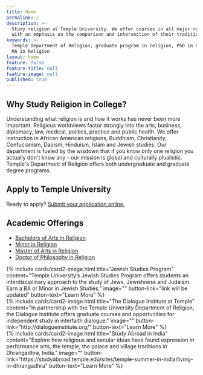 ```yaml
---
title: Home
permalink: /
description: >-
  Study religion at Temple University. We offer courses in all major religions,
  with an emphasis on the comparison and intersection of their traditions.
keywords: >-
  Temple Department of Religion, graduate program in religion, PhD in Religion,
  MA in Religion 
layout: home
feature: false
feature-title: null
feature-image: null
published: true
---
```

## Why Study Religion in College?
Understanding what religion is and how it works has never been more important. Religious worldviews factor strongly into the arts, business, diplomacy, law, medical, politics, practice and public health. We offer instruction in African American religions, Buddhism, Christianity, Confucianism, Daoism, Hinduism, Islam and Jewish studies. Our department is fueled by the wisdown that if you know only one religion you actually don't know any - our mission is global and culturally plualistic. Temple's Department of Religion offers both undergraduate and graduate degree programs. 

## Apply to Temple University
Ready to apply? [Submit your application online.](http://admissions.temple.edu/apply)

## Academic Offerings
- [Bachelors of Arts in Religion](http://bulletin.temple.edu/undergraduate/liberal-arts/religion/ba-religion/)
- [Minor in Religion](http://bulletin.temple.edu/undergraduate/liberal-arts/religion/minor-religion/)
- [Master of Arts in Religion](http://bulletin.temple.edu/graduate/scd/cla/religion-ma/)
- [Doctor of Philosophy in Religion](http://bulletin.temple.edu/graduate/scd/cla/religion-phd/)

<div class="row row-wide">
  <div class="col m12 l4">{% include cards/card2-image.html
    title="Jewish Studies Program"
    content="Temple University’s Jewish Studies Program offers students an interdisciplinary approach to the study of Jews, Jewishness and Judaism. Earn a BA or Minor in Jewish Studies."
    image=""
    button-link="link will be updated"
    button-text="Learn More" %}
  </div>
  <div class="row row-wide">
    <div class="col m12 l4">{% include cards/card2-image.html
      title="The Dialogue Institute at Temple"
      content="In partnership with the Temple University Department of Religion, the Dialogue Institute offers graduate courses and opportunities for independent study in interfaith dialogue."
      image=""
      button-link="http://dialogueinstitute.org/"
      button-text="Learn More" %}
    </div>
    <div class="row row-wide">
      <div class="col m12 l4">{% include cards/card2-image.html
        title="Study Abroad in India"
        content="Explore how religious and secular ideas have found expression in performance arts, the temple, the palace and village traditions in Dhrangadhra, India."
        image=""
        button-link="https://studyabroad.temple.edu/sites/temple-summer-in-india/living-in-dhrangadhra"
        button-text="Learn More" %}
      </div>
</div>
